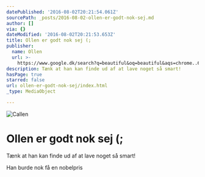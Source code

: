 ```yaml
---
datePublished: '2016-08-02T20:21:54.061Z'
sourcePath: _posts/2016-08-02-ollen-er-godt-nok-sej.md
author: []
via: {}
dateModified: '2016-08-02T20:21:53.653Z'
title: Ollen er godt nok sej (;
publisher:
  name: Ollen
  url: >-
    https://www.google.dk/search?q=beautiful&oq=beautiful&aqs=chrome..69i57j0l5.5332j0j7&sourceid=chrome&ie=UTF-8#q=ollen
description: Tænk at han kan finde ud af at lave noget så smart!
hasPage: true
starred: false
url: ollen-er-godt-nok-sej/index.html
_type: MediaObject

---
```

![Callen](https://the-grid-user-content.s3-us-west-2.amazonaws.com/b1ff9cf9-9cd0-4508-b2ec-cd7f92e33a6c.jpg)

# Ollen er godt nok sej (;

Tænk at han kan finde ud af at lave noget så smart!

Han burde nok få en nobelpris